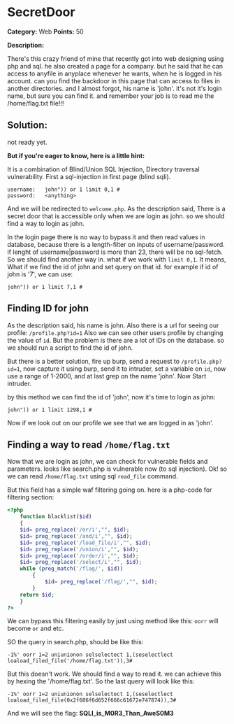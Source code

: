 # SecretDoor

**Category:** Web
**Points:** 50

**Description:**

There's this crazy friend of mine that recently got into web designing using php and sql. he also created a page for a company. but he said that he can access to anyfile in anyplace whenever he wants, when he is logged in his account. can you find the backdoor in this page that can access to files in another directories. and I almost forgot, his name is 'john'. it's not it's login name, but sure you can find it. and remember your job is to read me the /home/flag.txt file!!!

## Solution:

not ready yet.

**But if you're eager to know, here is a little hint:**

It is a combination of Blind/Union SQL Injection, Directory traversal vulnerability. First a sql-injection in first page (blind sqli).

```
username:	john")) or 1 limit 0,1 #
password:	<anything>
```

And we will be redirected to ```welcome.php```. As the description said, There is a secret door that is accessible only when we are login as john. so we should find a way to login as john.

In the login page there is no way to bypass it and then read values in database, because there is a length-filter on inputs of username/password. if lenght of username|password is more than 23, there will be no sql-fetch.
So we should find another way in. what if we work with ```limit 0,1```. It means, What if we find the id of john and set query on that id. for example if id of john is '7', we can use:

```
john")) or 1 limit 7,1 #
```

Finding ID for john
--

As the description said, his name is john. Also there is a url for seeing our profile: ```/profile.php?id=1```
Also we can see other users profile by changing the value of ```id```. But the problem is there are a lot of IDs on the database. so we should run a script to find the id of john.

But there is a better solution, fire up burp, send a request to ```/profile.php?id=1```, now capture it using burp, send it to intruder, set a variable on ```id```, now use a range of 1-2000, and at last grep on the name 'john'.
Now Start intruder.

by this method we can find the id of 'john', now it's time to login as john:

```
john")) or 1 limit 1298,1 #
```

Now if we look out on our profile we see that we are logged in as 'john'.

Finding a way to read ```/home/flag.txt```
--

Now that we are login as john, we can check for vulnerable fields and parameters. looks like search.php is vulnerable now (to sql injection).
Ok! so we can read ```/home/flag.txt``` using sql ```read_file``` command.

But this field has a simple waf filtering going on. here is a php-code for filtering section:

```php
<?php
	function blacklist($id)
	{
	$id= preg_replace('/or/i',"", $id);			
	$id= preg_replace('/and/i',"", $id);		
	$id= preg_replace('/load_file/i',"", $id);		
	$id= preg_replace('/union/i',"", $id);		
	$id= preg_replace('/order/i',"", $id);		
	$id= preg_replace('/select/i',"", $id);
	while (preg_match('/flag/', $id))
		{
			$id= preg_replace('/flag/',"", $id);
		}
	return $id;
	}
?>
```

We can bypass this filtering easily by just using method like this: ```oorr``` will become ```or``` and etc.
 
SO the query in search.php, should be like this:

```
-1%' oorr 1=2 uniunionon selselectect 1,(seselectlect loaload_filed_file('/home/flag.txt')),3#
```

But this doesn't work. We should find a way to read it. we can achieve this by hexing the '/home/flag.txt'. So the last query will look like this:

```
-1%' oorr 1=2 uniunionon selselectect 1,(seselectlect loaload_filed_file(0x2f686f6d652f666c61672e747874)),3#
```

And we will see the flag: **SQLI_is_M0R3_Than_AweS0M3**


